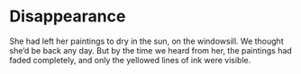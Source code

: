 Disappearance
=============She had left her paintings to dry in the sun, on the windowsill. We thought she’d be back any day. But by the time we heard from her, the paintings had faded completely, and only the yellowed lines of ink were visible.